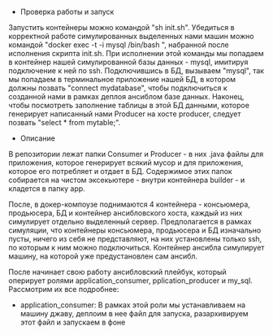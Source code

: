 * Проверка работы и запуск

Запустить контейнеры можно командой "sh init.sh". Убедиться в корректной работе симулированных выделенных нами машин можно командой "docker exec -t -i mysql /bin/bash
", набранной после исполнения скрипта init.sh. При исполнении этой команды мы попадаем в контейнер нашей симулированной базы данных - mysql, имитируя подключение к ней по ssh. Подключившись в БД, вызываем "mysql", так мы попадаем в терминальное приложение нашей БД, в котором должны позвать "connect mydatabase", чтобы подключиться к созданной нами в рамках деплоя ансиблом базе данных. Наконец, чтобы посмотреть заполнение таблицы в этой БД данными, которое генерирует написанный нами Producer на хосте producer, следует позвать "select * from mytable;".

* Описание

В репозитории лежат папки Consumer и Producer - в них .java файлы для приложения, которое генерирует всякий мусор и для приложения, которое его потребляет и отдает в БД. Содержимое этих папок собирается на чистом эксекьютере - внутри контейнера builder - и кладется в папку app.

После, в докер-компоузе поднимаются 4 контейнера - консьюмера, продьюсера, БД и контейнер ансибловского хоста, каждый из них симулирует отдельно выделенный сервер. Предполагается в рамках симуляции, что контейнеры консьюмера, продьюсера и БД изначально пусты, ничего из себя не представляют, на них установлены только ssh, по которым к ним можно подключиться. Контейнер ансибла симулирует машину, на которой уже предустановлен сам ансибл.

После начинает свою работу ансибловский плейбук, который оперирует ролями application_consumer, pplication_producer и my_sql. Рассмотрим их все подробнее:

- application_consumer: В рамках этой роли мы устанавливаем на машину джаву, деплоим в нее файл для запуска, разархивируем этот файл и запускаем в фоне